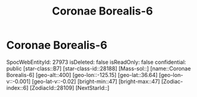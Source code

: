 ﻿---
title: "Coronae Borealis-6"
location: [36.64,-125.15,400]
type: Station
tags:
- astro/Star

---

# Coronae Borealis-6

SpocWebEntityId: 27973
isDeleted: false
isReadOnly: false
confidential: public
[star-class::B7]
[star-class-id::28188]
[Mass-sol::]
[name::Coronae Borealis-6]
[geo-alt::400]
[geo-lon::-125.15]
[geo-lat::36.64]
[geo-lon-v::-0.001]
[geo-lat-v::-0.02]
[bright-min::47]
[bright-max::47]
[Zodiac-index::6]
[ZodiacId::28109]
[NextStarId::]

